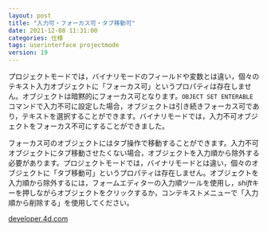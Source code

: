 ```yaml
---
layout: post
title: "入力可・フォーカス可・タブ移動可"
date: 2021-12-08 11:31:00
categories: 仕様
tags: userinterface projectmode
version: 19
---
```


プロジェクトモードでは，バイナリモードのフィールドや変数とは違い，個々のテキスト入力オブジェクトに「フォーカス可」というプロパティは存在しません。オブジェクトは暗黙的にフォーカス可となります。`OBJECT SET ENTERABLE`コマンドで入力不可に設定した場合，オブジェクトは引き続きフォーカス可であり，テキストを選択することができます。バイナリモードでは，入力不可オブジェクトをフォーカス不可にすることができました。

フォーカス可のオブジェクトにはタブ操作で移動することができます。入力不可オブジェクトにタブ移動させたくない場合，オブジェクトを入力順から除外する必要があります。プロジェクトモードでは，バイナリモードとは違い，個々のオブジェクトに「タブ移動可」というプロパティは存在しません。オブジェクトを入力順から除外するには，フォームエディターの入力順ツールを使用し，*shift*キーを押しながらオブジェクトをクリックするか，コンテキストメニューで「入力順から削除する」を使用してください。

<i class="fa fa-external-link" aria-hidden="true"></i> [developer.4d.com](https://developer.4d.com/docs/ja/FormEditor/formEditor.html)
